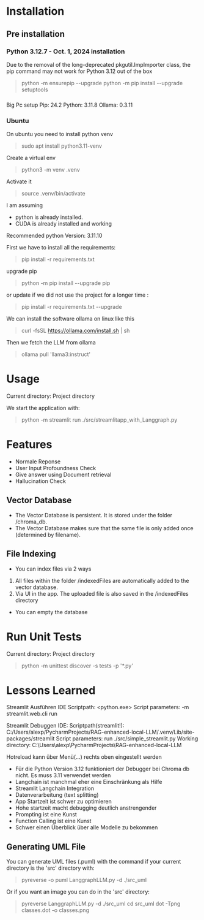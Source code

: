 # Installation

## Pre installation

### Python 3.12.7 - Oct. 1, 2024 installation

Due to the removal of the long-deprecated pkgutil.ImpImporter class, the pip command may not work for Python 3.12 out of
the box
> python -m ensurepip --upgrade
> python -m pip install --upgrade setuptools

###

Big Pc setup
Pip: 24.2
Python: 3.11.8
Ollama: 0.3.11

### Ubuntu

On ubuntu you need to install python venv
> sudo apt install python3.11-venv

Create a virtual env
> python3 -m venv .venv

Activate it
> source .venv/bin/activate

I am assuming

- python is already installed.
- CUDA is already installed and working

Recommended python Version: 3.11.10

First we have to install all the requirements:
> pip install -r requirements.txt

upgrade pip
> python -m pip install --upgrade pip

or update if we did not use the project for a longer time :
> pip install -r requirements.txt --upgrade

We can install the software ollama on linux like this
> curl -fsSL https://ollama.com/install.sh | sh

Then we fetch the LLM from ollama

> ollama pull 'llama3:instruct'

# Usage

Current directory: Project directory

We start the application with:
> python -m streamlit run ./src/streamlitapp_with_Langgraph.py

# Features

- Normale Reponse
- User Input Profoundness Check
- Give answer using Document retrieval
- Hallucination Check

## Vector Database

- The Vector Database is persistent. It is stored under the folder /chroma_db.
- The Vector Database makes sure that the same file is only added once (determined by filename).

## File Indexing

- You can index files via 2 ways

1. All files within the folder /indexedFiles are automatically added to the vector database.
2. Via UI in the app. The uploaded file is also saved in the /indexedFiles directory

- You can empty the database

# Run Unit Tests

Current directory: Project directory
> python -m unittest discover -s tests -p '*.py'

# Lessons Learned

Streamlit Ausführen IDE
Scriptpath: <python.exe>
Script parameters: -m streamlit.web.cli run

Streamlit Debuggen IDE:
Scriptpath(streamlit!): C:/Users/alexp/PycharmProjects/RAG-enhanced-local-LLM/.venv/Lib/site-packages/streamlit
Script parameters: run ./src/simple_streamlit.py
Working directory: C:\Users\alexp\PycharmProjects\RAG-enhanced-local-LLM

Hotreload kann über Menü(...) rechts oben eingestellt werden

- Für die Python Version 3.12 funktioniert der Debugger bei Chroma db nicht. Es muss 3.11 verwendet werden
- Langchain ist manchmal eher eine Einschränkung als Hilfe
- Streamlit Langchain Integration
- Datenverarbeitung (text splitting)
- App Startzeit ist schwer zu optimieren
- Hohe startzeit macht debugging deutlich anstrengender
- Prompting ist eine Kunst
- Function Calling ist eine Kunst
- Schwer einen Überblick über alle Modelle zu bekommen

## Generating UML File

You can generate UML files (.puml) with the command if your current directory is the 'src' directory with:
> pyreverse -o puml LanggraphLLM.py -d ./src_uml

Or if you want an image you can do in the 'src' directory:
> pyreverse LanggraphLLM.py -d ./src_uml
> cd src_uml
> dot -Tpng classes.dot -o classes.png